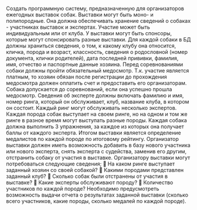 Создать программную систему, предназначенную для организаторов ежегодных
выставок собак. Выставки могут быть моно- и полипородные. Она должна обеспечивать
хранение сведений о собаках - участниках выставок и экспертах. Участие может быть
индивидуальным или от клуба. У выставки могут быть спонсоры, которые могут
спонсировать разные выставки.
Для каждой собаки в БД должны храниться сведения, о том, к какому клубу она
относится, кличка, порода и возраст, классность, сведения о родословной (номер
документа, клички родителей), дата последней прививки, фамилия, имя, отчество и
паспортные данные хозяина. Перед соревнованиями собаки должны пройти обязательный
медосмотр.
Т.к. участие является платным, то хозяин обязан после регистрации до
прохождения медосмотра должен оплатить счет и предоставить его организаторам.
Собака допускается до соревнований, если она успешно прошла медосмотр.
Сведения об эксперте должны включать фамилию и имя, номер ринга, который он
обслуживает, клуб, название клуба, в котором он состоит. Каждый ринг могут
обслуживать несколько экспертов. Каждая порода собак выступает на своем ринге, но на
одном и том же ринге в разное время могут выступать разные породы.
Каждая собака должна выполнить 3 упражнения, за каждое из которых она
получает баллы от каждого эксперта. Итогом выставки является определение медалистов
по каждой породе по итоговому рейтингу.
Организатор выставки должен иметь возможность добавить в базу нового
участника или нового эксперта, снять эксперта с судейства, заменив его другим,
отстранить собаку от участия в выставке.
Организатору выставки могут потребоваться следующие сведения;
 На каком ринге выступает заданный хозяин со своей собакой?
 Какими породами представлен заданный клуб?
 Сколько собак были отстранены от участия в выставке?
 Какие эксперты обслуживают породу?
 Количество участников по каждой породе?
Необходимо предусмотреть возможность выдачи отчета о результатах заданной
выставки (сколько всего участников, какие породы, сколько медалей по каждой породе).